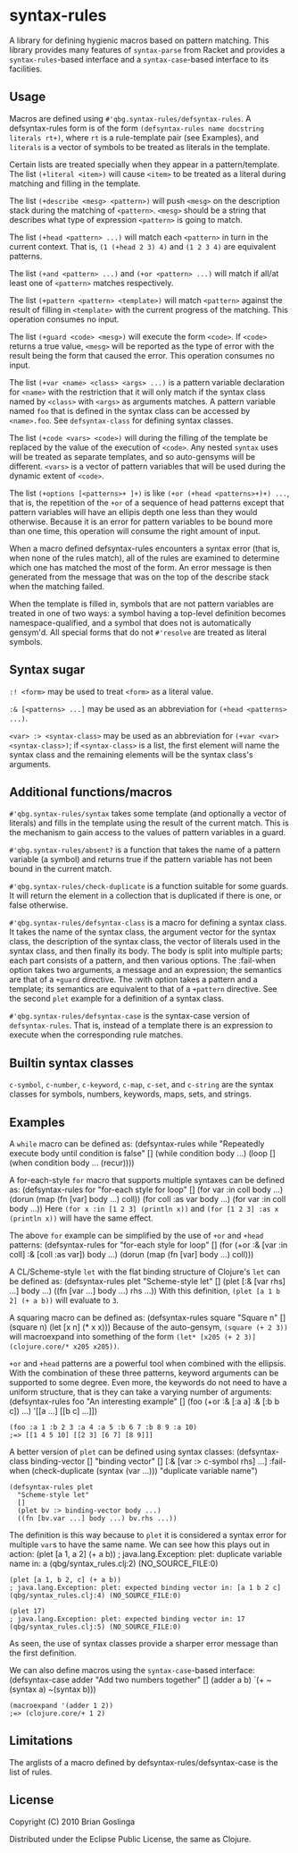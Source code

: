 # syntax-rules

A library for defining hygienic macros based on pattern matching. This library
provides many features of `syntax-parse` from Racket and provides a
`syntax-rules`-based interface and a `syntax-case`-based interface to its
facilities.

## Usage

Macros are defined using `#'qbg.syntax-rules/defsyntax-rules`. A defsyntax-rules
form is of the form `(defsyntax-rules name docstring literals rt+)`, where `rt`
is a rule-template pair (see Examples), and `literals` is a vector of symbols to
be treated as literals in the template.

Certain lists are treated specially when they appear in a pattern/template. The
list `(+literal <item>)` will cause `<item>` to be treated as a literal during
matching and filling in the template.

The list `(+describe <mesg> <pattern>)` will push `<mesg>` on the description
stack during the matching of `<pattern>`. `<mesg>` should be a string that
describes what type of expression `<pattern>` is going to match.

The list `(+head <pattern> ...)` will match each `<pattern>` in turn in the
current context. That is, `(1 (+head 2 3) 4)` and `(1 2 3 4)` are equivalent
patterns.

The list `(+and <pattern> ...)` and `(+or <pattern> ...)` will match if all/at
least one of `<pattern>` matches respectively.

The list `(+pattern <pattern> <template>)` will match `<pattern>` against the
result of filling in `<template>` with the current progress of the matching.
This operation consumes no input.

The list `(+guard <code> <mesg>)` will execute the form `<code>`. If `<code>`
returns a true value, `<mesg>` will be reported as the type of error with the
result being the form that caused the error. This operation consumes no input.

The list `(+var <name> <class> <args> ...)` is a pattern variable declaration
for `<name>` with the restriction that it will only match if the syntax class
named by `<class>` with `<args>` as arguments matches. A pattern variable named
`foo` that is defined in the syntax class can be accessed by `<name>.foo`. See
`defsyntax-class` for defining syntax classes.

The list `(+code <vars> <code>)` will during the filling of the template be
replaced by the value of the execution of `<code>`. Any nested `syntax` uses
will be treated as separate templates, and so auto-gensyms will be different.
`<vars>` is a vector of pattern variables that will be used during the dynamic
extent of `<code>`.

The list `(+options [<patterns>+ ]+)` is like
`(+or (+head <patterns>+)+) ...`, that is, the repetition of the `+or` of a
sequence of head patterns except that pattern variables will have an ellipis
depth one less than they would otherwise. Because it is an error for pattern
variables to be bound more than one time, this operation will consume the right
amount of input.

When a macro defined defsyntax-rules encounters a syntax error (that is, when
none of the rules match), all of the rules are examined to determine which one
has matched the most of the form.  An error message is then generated from the
message that was on the top of the describe stack when the matching failed.

When the template is filled in, symbols that are not pattern variables are
treated in one of two ways: a symbol having a top-level definition becomes
namespace-qualified, and a symbol that does not is automatically gensym'd. All
special forms that do not `#'resolve` are treated as literal symbols.

## Syntax sugar

`:! <form>` may be used to treat `<form>` as a literal value.

`:& [<patterns> ...]` may be used as an abbreviation for
`(+head <patterns> ...)`.

`<var> :> <syntax-class>` may be used as an abbreviation for
`(+var <var> <syntax-class>)`; if `<syntax-class>` is a list, the first element
will name the syntax class and the remaining elements will be the syntax class's
arguments.

## Additional functions/macros

`#'qbg.syntax-rules/syntax` takes some template (and optionally a vector of
literals) and fills in the template using the result of the current match. This
is the mechanism to gain access to the values of pattern variables in a guard.

`#'qbg.syntax-rules/absent?` is a function that takes the name of a pattern
variable (a symbol) and returns true if the pattern variable has not been bound
in the current match.

`#'qbg.syntax-rules/check-duplicate` is a function suitable for some guards. It
will return the element in a collection that is duplicated if there is one, or
false otherwise.

`#'qbg.syntax-rules/defsyntax-class` is a macro for defining a syntax class. It
takes the name of the syntax class, the argument vector for the syntax class,
the description of the syntax class, the vector of literals used in the syntax
class, and then finally its body. The body is split into multiple parts; each
part consists of a pattern, and then various options. The :fail-when option
takes two arguments, a message and an expression; the semantics are that of a
`+guard` directive. The :with option takes a pattern and a template; its
semantics are equivalent to that of a `+pattern` directive. See the second
`plet` example for a definition of a syntax class. 

`#'qbg.syntax-rules/defsyntax-case` is the syntax-case version of
`defsyntax-rules`. That is, instead of a template there is an expression to
execute when the corresponding rule matches.

## Builtin syntax classes

`c-symbol`, `c-number`, `c-keyword`, `c-map`, `c-set`, and `c-string`  are the
syntax classes for symbols, numbers, keywords, maps, sets, and strings.

## Examples

A `while` macro can be defined as:
    (defsyntax-rules while
      "Repeatedly execute body until condition is false"
      []
      (while condition body ...)
      (loop []
        (when condition
	  body ...
	  (recur))))

A for-each-style `for` macro that supports multiple syntaxes can be defined as:
    (defsyntax-rules for
      "for-each style for loop"
      []
      (for var :in coll body ...)
      (dorun (map (fn [var] body ...) coll))
      (for coll :as var body ...)
      (for var :in coll body ...))
Here `(for x :in [1 2 3] (println x))` and `(for [1 2 3] :as x (println x))`
will have the same effect.

The above `for` example can be simplified by the use of `+or` and `+head` patterns:
    (defsyntax-rules for
      "for-each style for loop"
      []
      (for (+or :& [var :in coll]
      	        :& [coll :as var])
	   body ...)
      (dorun (map (fn [var] body ...) coll)))

A CL/Scheme-style `let` with the flat binding structure of Clojure's `let` can
be defined as:
    (defsyntax-rules plet
      "Scheme-style let"
      []
      (plet [:& [var rhs] ...] body ...)
      ((fn [var ...] body ...) rhs ...))
With this definition, `(plet [a 1 b 2] (+ a b))` will evaluate to `3`.

A squaring macro can be defined as:
    (defsyntax-rules square
      "Square n"
      []
      (square n)
      (let [x n]
        (* x x)))
Because of the auto-gensym, `(square (+ 2 3))` will macroexpand into something
of the form `(let* [x205 (+ 2 3)] (clojure.core/* x205 x205))`.

`+or` and `+head` patterns are a powerful tool when combined with the
ellipsis. With the combination of these three patterns, keyword arguments can be
supported to some degree. Even more, the keywords do not need to have a uniform
structure, that is they can take a varying number of arguments:
    (defsyntax-rules foo
      "An interesting example"
      []
      (foo (+or :& [:a a] :& [:b b c]) ...)
      '[[a ...] [[b c] ...]])
    
    (foo :a 1 :b 2 3 :a 4 :a 5 :b 6 7 :b 8 9 :a 10)
    ;=> [[1 4 5 10] [[2 3] [6 7] [8 9]]]

A better version of `plet` can be defined using syntax classes:
    (defsyntax-class binding-vector []
      "binding vector"
      []
      [:& [var :> c-symbol rhs] ...]
      :fail-when (check-duplicate (syntax (var ...))) "duplicate variable name")
    
    (defsyntax-rules plet
      "Scheme-style let"
      []
      (plet bv :> binding-vector body ...)
      ((fn [bv.var ...] body ...) bv.rhs ...))
The definition is this way because to `plet` it is considered a syntax error for
multiple `var`s to have the same name. We can see how this plays out in action:
    (plet [a 1, a 2] (+ a b))
    ; java.lang.Exception: plet: duplicate variable name in: a (qbg/syntax_rules.clj:2) (NO_SOURCE_FILE:0)
    
    (plet [a 1, b 2, c] (+ a b))
    ; java.lang.Exception: plet: expected binding vector in: [a 1 b 2 c] (qbg/syntax_rules.clj:4) (NO_SOURCE_FILE:0)
    
    (plet 17)
    ; java.lang.Exception: plet: expected binding vector in: 17 (qbg/syntax_rules.clj:5) (NO_SOURCE_FILE:0)
As seen, the use of syntax classes provide a sharper error message than the
first definition.

We can also define macros using the `syntax-case`-based interface:
    (defsyntax-case adder
      "Add two numbers together"
      []
      (adder a b)
      `(+ ~(syntax a) ~(syntax b)))
    
    (macroexpand '(adder 1 2))
    ;=> (clojure.core/+ 1 2)

## Limitations

The arglists of a macro defined by defsyntax-rules/defsyntax-case is the list
of rules.

## License

Copyright (C) 2010 Brian Goslinga

Distributed under the Eclipse Public License, the same as Clojure.
